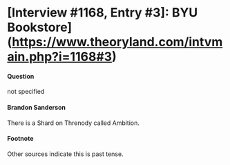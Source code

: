 # [Interview #1168, Entry #3]: BYU Bookstore](https://www.theoryland.com/intvmain.php?i=1168#3)

#### Question

not specified

#### Brandon Sanderson

There is a Shard on Threnody called Ambition.

#### Footnote

Other sources indicate this is past tense.

